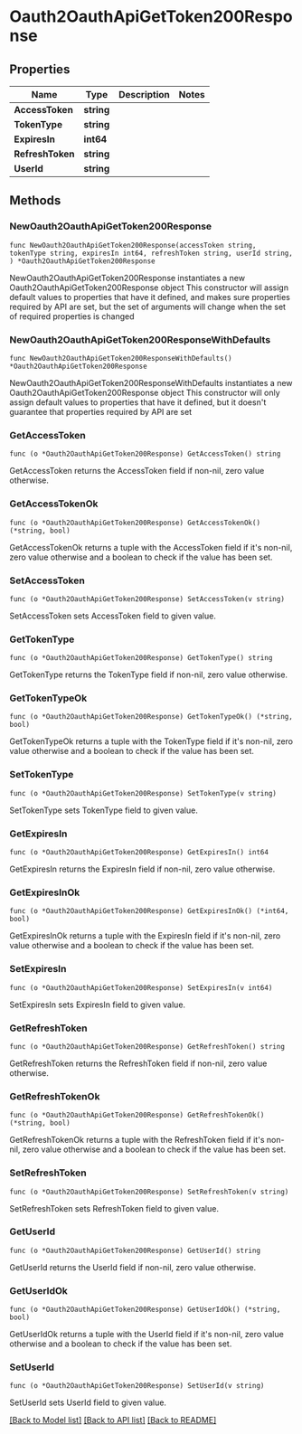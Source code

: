 # Oauth2OauthApiGetToken200Response

## Properties

Name | Type | Description | Notes
------------ | ------------- | ------------- | -------------
**AccessToken** | **string** |  | 
**TokenType** | **string** |  | 
**ExpiresIn** | **int64** |  | 
**RefreshToken** | **string** |  | 
**UserId** | **string** |  | 

## Methods

### NewOauth2OauthApiGetToken200Response

`func NewOauth2OauthApiGetToken200Response(accessToken string, tokenType string, expiresIn int64, refreshToken string, userId string, ) *Oauth2OauthApiGetToken200Response`

NewOauth2OauthApiGetToken200Response instantiates a new Oauth2OauthApiGetToken200Response object
This constructor will assign default values to properties that have it defined,
and makes sure properties required by API are set, but the set of arguments
will change when the set of required properties is changed

### NewOauth2OauthApiGetToken200ResponseWithDefaults

`func NewOauth2OauthApiGetToken200ResponseWithDefaults() *Oauth2OauthApiGetToken200Response`

NewOauth2OauthApiGetToken200ResponseWithDefaults instantiates a new Oauth2OauthApiGetToken200Response object
This constructor will only assign default values to properties that have it defined,
but it doesn't guarantee that properties required by API are set

### GetAccessToken

`func (o *Oauth2OauthApiGetToken200Response) GetAccessToken() string`

GetAccessToken returns the AccessToken field if non-nil, zero value otherwise.

### GetAccessTokenOk

`func (o *Oauth2OauthApiGetToken200Response) GetAccessTokenOk() (*string, bool)`

GetAccessTokenOk returns a tuple with the AccessToken field if it's non-nil, zero value otherwise
and a boolean to check if the value has been set.

### SetAccessToken

`func (o *Oauth2OauthApiGetToken200Response) SetAccessToken(v string)`

SetAccessToken sets AccessToken field to given value.


### GetTokenType

`func (o *Oauth2OauthApiGetToken200Response) GetTokenType() string`

GetTokenType returns the TokenType field if non-nil, zero value otherwise.

### GetTokenTypeOk

`func (o *Oauth2OauthApiGetToken200Response) GetTokenTypeOk() (*string, bool)`

GetTokenTypeOk returns a tuple with the TokenType field if it's non-nil, zero value otherwise
and a boolean to check if the value has been set.

### SetTokenType

`func (o *Oauth2OauthApiGetToken200Response) SetTokenType(v string)`

SetTokenType sets TokenType field to given value.


### GetExpiresIn

`func (o *Oauth2OauthApiGetToken200Response) GetExpiresIn() int64`

GetExpiresIn returns the ExpiresIn field if non-nil, zero value otherwise.

### GetExpiresInOk

`func (o *Oauth2OauthApiGetToken200Response) GetExpiresInOk() (*int64, bool)`

GetExpiresInOk returns a tuple with the ExpiresIn field if it's non-nil, zero value otherwise
and a boolean to check if the value has been set.

### SetExpiresIn

`func (o *Oauth2OauthApiGetToken200Response) SetExpiresIn(v int64)`

SetExpiresIn sets ExpiresIn field to given value.


### GetRefreshToken

`func (o *Oauth2OauthApiGetToken200Response) GetRefreshToken() string`

GetRefreshToken returns the RefreshToken field if non-nil, zero value otherwise.

### GetRefreshTokenOk

`func (o *Oauth2OauthApiGetToken200Response) GetRefreshTokenOk() (*string, bool)`

GetRefreshTokenOk returns a tuple with the RefreshToken field if it's non-nil, zero value otherwise
and a boolean to check if the value has been set.

### SetRefreshToken

`func (o *Oauth2OauthApiGetToken200Response) SetRefreshToken(v string)`

SetRefreshToken sets RefreshToken field to given value.


### GetUserId

`func (o *Oauth2OauthApiGetToken200Response) GetUserId() string`

GetUserId returns the UserId field if non-nil, zero value otherwise.

### GetUserIdOk

`func (o *Oauth2OauthApiGetToken200Response) GetUserIdOk() (*string, bool)`

GetUserIdOk returns a tuple with the UserId field if it's non-nil, zero value otherwise
and a boolean to check if the value has been set.

### SetUserId

`func (o *Oauth2OauthApiGetToken200Response) SetUserId(v string)`

SetUserId sets UserId field to given value.



[[Back to Model list]](../README.md#documentation-for-models) [[Back to API list]](../README.md#documentation-for-api-endpoints) [[Back to README]](../README.md)


